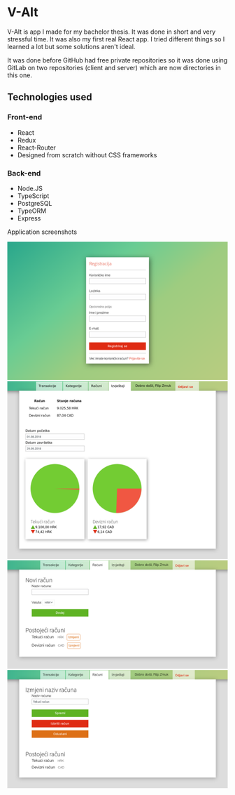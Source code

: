 # V-Alt

V-Alt is app I made for my bachelor thesis. It was done in short and very stressful time. It was also my first real React app. I tried different things so I learned a lot but some solutions aren't ideal. 

It was done before GitHub had free private repositories so it was done using GitLab on two repositories (client and server) which are now directories in this one. 

## Technologies used

### Front-end
* React
* Redux
* React-Router
* Designed from scratch without CSS frameworks

### Back-end
* Node.JS
* TypeScript
* PostgreSQL
* TypeORM
* Express

Application screenshots

![Sign Up](images/signup.png)
![alt text](images/graphs.png)
![alt text](images/account.png)
![alt text](images/account-edit.png)